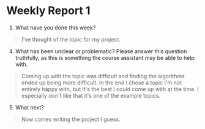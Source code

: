 # Weekly Report 1

1. What have you done this week?

> I've thought of the topic for my project.

4. What has been unclear or problematic? Please answer this question truthfully,
   as this is something the course assistant may be able to help with.

> Coming up with the topic was difficult and finding the algorithms ended up
> being more difficult. In the end I chose a topic I'm not entirely happy with,
> but it's the best I could come up with at the time. I especially don't like
> that it's one of the example topics.

5. What next?

> Now comes writing the project I guess.
